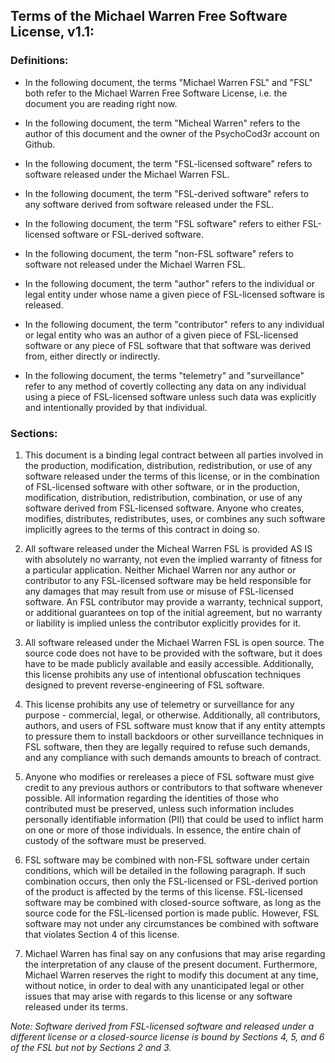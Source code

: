 ## Terms of the Michael Warren Free Software License, v1.1:

### Definitions:

- In the following document, the terms "Michael Warren FSL" and "FSL"
  both refer to the Michael Warren Free Software License, i.e. the
  document you are reading right now.

- In the following document, the term "Micheal Warren" refers to the
  author of this document and the owner of the PsychoCod3r account on
  Github.

- In the following document, the term "FSL-licensed software" refers to
  software released under the Michael Warren FSL.

- In the following document, the term "FSL-derived software" refers to
  any software derived from software released under the FSL.

- In the following document, the term "FSL software" refers to either
  FSL-licensed software or FSL-derived software.

- In the following document, the term "non-FSL software" refers to
  software not released under the Michael Warren FSL.

- In the following document, the term "author" refers to the individual
  or legal entity under whose name a given piece of FSL-licensed software
  is released.

- In the following document, the term "contributor" refers to any
  individual or legal entity who was an author of a given piece of
  FSL-licensed software or any piece of FSL software that that software
  was derived from, either directly or indirectly.

- In the following document, the terms "telemetry" and "surveillance"
  refer to any method of covertly collecting any data on any individual
  using a piece of FSL-licensed software unless such data was explicitly
  and intentionally provided by that individual.

### Sections:

1. This document is a binding legal contract between all parties involved
   in the production, modification, distribution, redistribution, or
   use of any software released under the terms of this license, or
   in the combination of FSL-licensed software with other software,
   or in the production, modification, distribution, redistribution,
   combination, or use of any software derived from FSL-licensed software.
   Anyone who creates, modifies, distributes, redistributes, uses, or
   combines any such software implicitly agrees to the terms of this
   contract in doing so.

2. All software released under the Micheal Warren FSL is provided AS IS
   with absolutely no warranty, not even the implied warranty of fitness
   for a particular application.  Neither Michael Warren nor any author
   or contributor to any FSL-licensed software may be held responsible
   for any damages that may result from use or misuse of FSL-licensed
   software.  An FSL contributor may provide a warranty, technical
   support, or additional guarantees on top of the initial agreement, but
   no warranty or liability is implied unless the contributor explicitly
   provides for it.

3. All software released under the Michael Warren FSL is open source.
   The source code does not have to be provided with the software, but
   it does have to be made publicly available and easily accessible.
   Additionally, this license prohibits any use of intentional obfuscation
   techniques designed to prevent reverse-engineering of FSL software.

4. This license prohibits any use of telemetry or surveillance for
   any purpose - commercial, legal, or otherwise.  Additionally, all
   contributors, authors, and users of FSL software must know that if
   any entity attempts to pressure them to install backdoors or other
   surveillance techniques in FSL software, then they are legally required
   to refuse such demands, and any compliance with such demands amounts
   to breach of contract.

5. Anyone who modifies or rereleases a piece of FSL software must give
   credit to any previous authors or contributors to that software
   whenever possible.  All information regarding the identities of those
   who contributed must be preserved, unless such information includes
   personally identifiable information (PII) that could be used to
   inflict harm on one or more of those individuals.  In essence, the
   entire chain of custody of the software must be preserved.

6. FSL software may be combined with non-FSL software under certain
   conditions, which will be detailed in the following paragraph.
   If such combination occurs, then only the FSL-licensed or FSL-derived
   portion of the product is affected by the terms of this license.
   FSL-licensed software may be combined with closed-source software, as
   long as the source code for the FSL-licensed portion is made public.
   However, FSL software may not under any circumstances be combined
   with software that violates Section 4 of this license.

7. Michael Warren has final say on any confusions that may arise regarding
   the interpretation of any clause of the present document.  Furthermore,
   Michael Warren reserves the right to modify this document at any time,
   without notice, in order to deal with any unanticipated legal or other
   issues that may arise with regards to this license or any software
   released under its terms.

*Note: Software derived from FSL-licensed software and released under
a different license or a closed-source license is bound by Sections 4,
5, and 6 of the FSL but not by Sections 2 and 3.*
